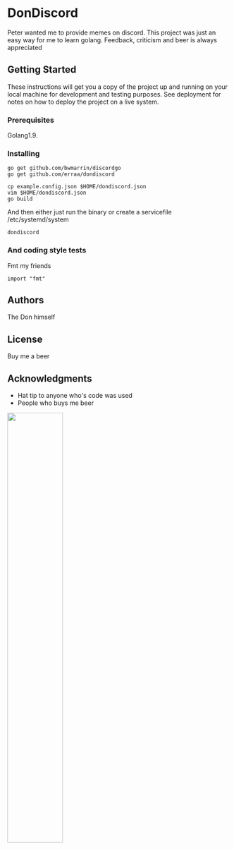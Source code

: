 # DonDiscord

Peter wanted me to provide memes on discord.
This project was just an easy way for me to learn golang. Feedback, criticism and beer is always appreciated

## Getting Started

These instructions will get you a copy of the project up and running on your local machine for development and testing purposes. See deployment for notes on how to deploy the project on a live system.

### Prerequisites

Golang1.9.


### Installing

```
go get github.com/bwmarrin/discordgo
go get github.com/erraa/dondiscord

cp example.config.json $HOME/dondiscord.json
vim $HOME/dondiscord.json
go build
```

And then either just run the binary or create a servicefile /etc/systemd/system

```
dondiscord
```

### And coding style tests

Fmt my friends

```
import "fmt"
```

## Authors

The Don himself

## License

Buy me a beer

## Acknowledgments

* Hat tip to anyone who's code was used
* People who buys me beer

<img src="http://www.vipbacking.eu/midicovers/CR2169.jpg" width="50%" height="50%" >
